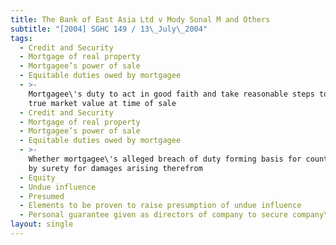 ```yaml
---
title: The Bank of East Asia Ltd v Mody Sonal M and Others
subtitle: "[2004] SGHC 149 / 13\_July\_2004"
tags:
  - Credit and Security
  - Mortgage of real property
  - Mortgagee’s power of sale
  - Equitable duties owed by mortgagee
  - >-
    Mortgagee\'s duty to act in good faith and take reasonable steps to obtain
    true market value at time of sale
  - Credit and Security
  - Mortgage of real property
  - Mortgagee’s power of sale
  - Equitable duties owed by mortgagee
  - >-
    Whether mortgagee\'s alleged breach of duty forming basis for counterclaim
    by surety for damages arising therefrom
  - Equity
  - Undue influence
  - Presumed
  - Elements to be proven to raise presumption of undue influence
  - Personal guarantee given as directors of company to secure company\'s debts
layout: single
---
```


